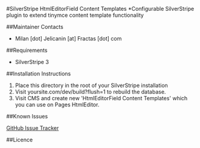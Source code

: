 #SilverStripe HtmlEditorField Content Templates
*Configurable SilverStripe plugin to extend tinymce content template functionality

##Maintainer Contacts
*  Milan [dot] Jelicanin [at] Fractas [dot] com


##Requirements
* SilverStripe 3


##Installation Instructions

1. Place this directory in the root of your SilverStripe installation
2. Visit yoursite.com/dev/build?flush=1 to rebuild the database.
3. Visit CMS and create new 'HtmlEditorField Content Templates' which you can use on Pages HtmlEditor.

##Known Issues

[GitHub Issue Tracker](https://github.com/jelicanin/silverstripe-HtmlEditorField-content-templates/issues)


##Licence

